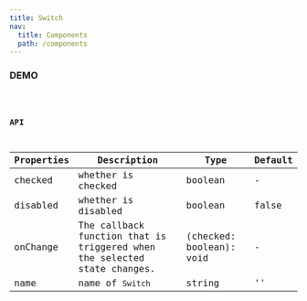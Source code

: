 ```yaml
---
title: Switch
nav:
  title: Components
  path: /components
---
```


### DEMO

<code src="./demo/basic.tsx" />

### API

| Properties | Description | Type | Default |
| --- | --- | --- | --- |
| checked | whether is checked | boolean | - |
| disabled | whether is disabled | boolean | false |
| onChange | The callback function that is triggered when the selected state changes. | (checked: boolean): void |  -  |
| name | name of `Switch` | string | '' |
